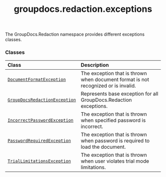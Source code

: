 ﻿---
title: groupdocs.redaction.exceptions
second_title: GroupDocs.Redaction for Python via .NET API References
description: 
type: docs
weight: 10
url: /python-net/groupdocs.redaction.exceptions/
is_root: false
---

The GroupDocs.Redaction namespace provides different exceptions classes.

### Classes
| Class | Description |
| :- | :- |
| [`DocumentFormatException`](/redaction/python-net/groupdocs.redaction.exceptions/documentformatexception) | The exception that is thrown when document format is not recognized or is invalid. |
| [`GroupDocsRedactionException`](/redaction/python-net/groupdocs.redaction.exceptions/groupdocsredactionexception) | Represents base exception for all GroupDocs.Redaction exceptions. |
| [`IncorrectPasswordException`](/redaction/python-net/groupdocs.redaction.exceptions/incorrectpasswordexception) | The exception that is thrown when specified password is incorrect. |
| [`PasswordRequiredException`](/redaction/python-net/groupdocs.redaction.exceptions/passwordrequiredexception) | The exception that is thrown when password is required to load the document. |
| [`TrialLimitationsException`](/redaction/python-net/groupdocs.redaction.exceptions/triallimitationsexception) | The exception that is thrown when user violates trial mode limitations. |



